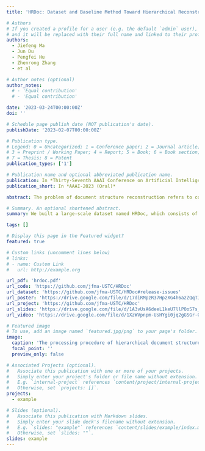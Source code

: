```yaml
---
title: 'HRDoc: Dataset and Baseline Method Toward Hierarchical Reconstruction of Document Structures'

# Authors
# If you created a profile for a user (e.g. the default `admin` user), write the username (folder name) here
# and it will be replaced with their full name and linked to their profile.
authors:
  - Jiefeng Ma
  - Jun Du
  - Pengfei Hu
  - Zhenrong Zhang
  - et al

# Author notes (optional)
author_notes:
  # - 'Equal contribution'
  # - 'Equal contribution'

date: '2023-03-24T00:00:00Z'
doi: ''

# Schedule page publish date (NOT publication's date).
publishDate: '2023-02-07T00:00:00Z'

# Publication type.
# Legend: 0 = Uncategorized; 1 = Conference paper; 2 = Journal article;
# 3 = Preprint / Working Paper; 4 = Report; 5 = Book; 6 = Book section;
# 7 = Thesis; 8 = Patent
publication_types: ['1']

# Publication name and optional abbreviated publication name.
publication: In *Thirty-Seventh AAAI Conference on Artificial Intelligence*
publication_short: In *AAAI-2023 (Oral)*

abstract: The problem of document structure reconstruction refers to converting digital or scanned documents into corresponding semantic structures. Most existing works mainly focus on splitting the boundary of each element in a single document page, neglecting the reconstruction of semantic structure in multi-page documents. This paper introduces hierarchical reconstruction of document structures as a novel task suitable for NLP and CV fields. To better evaluate the system performance on the new task, we built a large-scale dataset named HRDoc, which consists of 2,500 multi-page documents with nearly 2 million semantic units. Every document in HRDoc has line-level annotations including categories and relations obtained from rule-based extractors and human annotators. Moreover, we proposed an encoder-decoder-based hierarchical document structure parsing system (DSPS) to tackle this problem. By adopting a multi-modal bidirectional encoder and a structure-aware GRU decoder with soft-mask operation, the DSPS model surpass the baseline method by a large margin. All scripts and datasets will be made publicly available at https://github.com/jfma-USTC/HRDoc.

# Summary. An optional shortened abstract.
summary: We built a large-scale dataset named HRDoc, which consists of 2,500 multi-page documents with nearly 2 million semantic units. Moreover, we proposed an encoder-decoder-based hierarchical document structure parsing system (DSPS) to tackle document structure reconstruction task.

tags: []

# Display this page in the Featured widget?
featured: true

# Custom links (uncomment lines below)
# links:
# - name: Custom Link
#   url: http://example.org

url_pdf: 'hrdoc.pdf'
url_code: 'https://github.com/jfma-USTC/HRDoc'
url_dataset: 'https://github.com/jfma-USTC/HRDoc#release-issues'
url_poster: 'https://drive.google.com/file/d/17diRMpzR37HpzXG4h6azZQqTJXx9NYCD/view?usp=share_link'
url_project: 'https://github.com/jfma-USTC/HRDoc'
url_slides: 'https://drive.google.com/file/d/1A3vUsA6deeL1keU7llPOoS7s_y5qQwG9/view?usp=share_link'
url_video: 'https://drive.google.com/file/d/1XzWVpnpm-UsHYgi0jq2gGSGr-GZ6E497/view?usp=share_link'

# Featured image
# To use, add an image named `featured.jpg/png` to your page's folder.
image:
  caption: 'The processing procedure of hierarchical document structure reconstruction task. '
  focal_point: ''
  preview_only: false

# Associated Projects (optional).
#   Associate this publication with one or more of your projects.
#   Simply enter your project's folder or file name without extension.
#   E.g. `internal-project` references `content/project/internal-project/index.md`.
#   Otherwise, set `projects: []`.
projects:
  - example

# Slides (optional).
#   Associate this publication with Markdown slides.
#   Simply enter your slide deck's filename without extension.
#   E.g. `slides: "example"` references `content/slides/example/index.md`.
#   Otherwise, set `slides: ""`.
slides: example
---
```


<!-- {{% callout note %}}
Click the _Cite_ button above to demo the feature to enable visitors to import publication metadata into their reference management software.
{{% /callout %}}

{{% callout note %}}
Create your slides in Markdown - click the _Slides_ button to check out the example.
{{% /callout %}}

Supplementary notes can be added here, including [code, math, and images](https://wowchemy.com/docs/writing-markdown-latex/). -->
